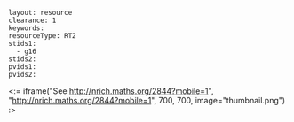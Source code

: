 ````
layout: resource
clearance: 1
keywords:
resourceType: RT2
stids1: 
  - g16
stids2:
pvids1:
pvids2:

````

<:= iframe("See http://nrich.maths.org/2844?mobile=1", "http://nrich.maths.org/2844?mobile=1", 700, 700, image="thumbnail.png") :>